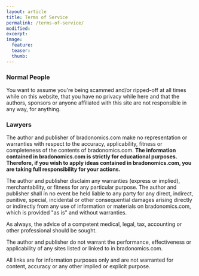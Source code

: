 ```yaml
---
layout: article
title: Terms of Service
permalink: /terms-of-service/
modified:
excerpt:
image:
  feature:
  teaser:
  thumb:
---
```


### Normal People

You want to assume you're being scammed and/or ripped-off at all times while on this website, that you have no privacy while here and that the authors, sponsors or anyone affiliated with this site are not responsible in any way, for anything.

### Lawyers

The author and publisher of bradonomics.com make no representation or warranties with respect to the accuracy, applicability, fitness or completeness of the contents of bradonomics.com. **The information contained in bradonomics.com is strictly for educational purposes. Therefore, if you wish to apply ideas contained in bradonomics.com, you are taking full responsibility for your actions.**

The author and publisher disclaim any warranties (express or implied), merchantability, or fitness for any particular purpose. The author and publisher shall in no event be held liable to any party for any direct, indirect, punitive, special, incidental or other consequential damages arising directly or indirectly from any use of information or materials on bradonomics.com, which is provided "as is" and without warranties.

As always, the advice of a competent medical, legal, tax, accounting or other professional should be sought.

The author and publisher do not warrant the performance, effectiveness or applicability of any sites listed or linked to in bradonomics.com.

All links are for information purposes only and are not warranted for content, accuracy or any other implied or explicit purpose.
